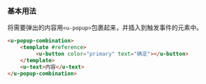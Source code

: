 ### 基本用法

将需要弹出的内容用`<u-popup>`包裹起来，并插入到触发事件的元素中。

``` html
<u-popup-combination>
    <template #reference>
         <u-button color="primary" text="确定"></u-button>
    </template>
    <u-text>内容</u-text>
</u-popup-combination>
```